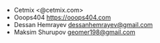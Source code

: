 - Cetmix <@cetmix.com>
- Ooops404 <https://ooops404.com>
- Dessan Hemrayev <dessanhemrayev@gmail.com>
- Maksim Shurupov <geomer198@gmail.com>
